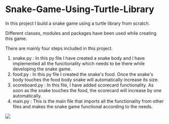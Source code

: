 # Snake-Game-Using-Turtle-Library

In this project I build a snake game using a turtle library from scratch.

Different classes, modules and packages have been used while creating this game.

There are mainly four steps included in this project.

1. snake.py : In this py file I have created a snake body and I have implemented all the functionality which needs to be there while developing the snake game.
2. food.py : In this py file I created the snake's food. Once the snake's body touches the food body snake will automatically increase its size.
3. scoreboard.py : In this file, I have added scorecard functionality. As soon as the snake touches the food, the scorecard will increase by one automatically.
4. main.py : This is the main file that imports all the functionality from other files and makes the snake game functional according to the needs.

<img src = "https://miro.medium.com/max/1838/1*M8sa3fAx7pOGV5NeX3AVSQ.gif">

